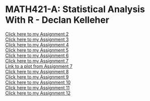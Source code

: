 # MATH421-A: Statistical Analysis With R - Declan Kelleher
[Click here to my Assignment 2](assignment2.html) <br>
[Click here to my Assignment 3](assignment3.html) <br>
[Click here to my Assignment 4](assignment4.html) <br>
[Click here to my Assignment 5](assignment5.html) <br>
[Click here to my Assignment 6](assignment6.html) <br>
[Click here to my Assignment 7](assignment7.html) <br>
[Link to a plot from Assignment 7](1.png) <br>
[Click here to my Assignment 8](assignment8.html) <br>
[Click here to my Assignment 9](assignment9.html) <br>
[Click here to my Assignment 10](assignment10.html) <br>
[Click here to my Assignment 11](assignment11.html) <br>
[Click here to my Assignment 12](assignment12.html) <br>

